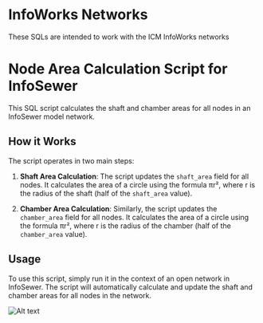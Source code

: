 # InfoWorks Networks
These SQLs are intended to work with the ICM InfoWorks networks

# Node Area Calculation Script for InfoSewer

This SQL script calculates the shaft and chamber areas for all nodes in an InfoSewer model network.

## How it Works

The script operates in two main steps:

1. **Shaft Area Calculation**: The script updates the `shaft_area` field for all nodes. It calculates the area of a circle using the formula πr², where r is the radius of the shaft (half of the `shaft_area` value).

2. **Chamber Area Calculation**: Similarly, the script updates the `chamber_area` field for all nodes. It calculates the area of a circle using the formula πr², where r is the radius of the chamber (half of the `chamber_area` value).

## Usage

To use this script, simply run it in the context of an open network in InfoSewer. The script will automatically calculate and update the shaft and chamber areas for all nodes in the network.

![Alt text](image.png)